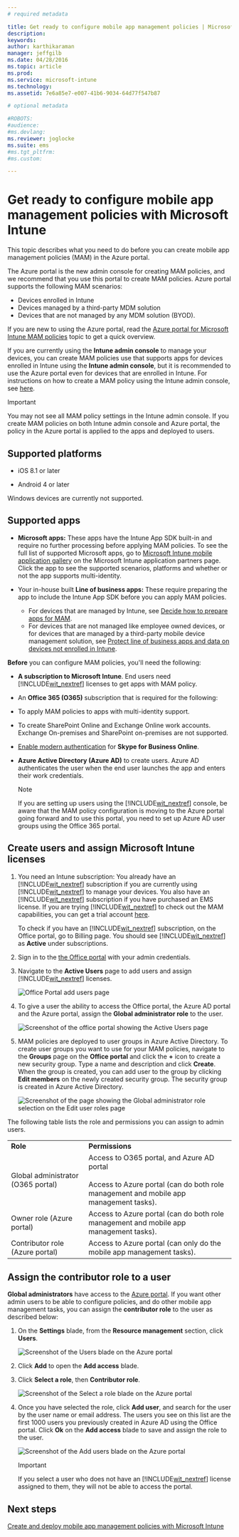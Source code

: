 ```yaml
---
# required metadata

title: Get ready to configure mobile app management policies | Microsoft Intune
description:
keywords:
author: karthikaraman
manager: jeffgilb
ms.date: 04/28/2016
ms.topic: article
ms.prod:
ms.service: microsoft-intune
ms.technology:
ms.assetid: 7e6a85e7-e007-41b6-9034-64d77f547b87

# optional metadata

#ROBOTS:
#audience:
#ms.devlang:
ms.reviewer: joglocke
ms.suite: ems
#ms.tgt_pltfrm:
#ms.custom:

---
```


# Get ready to configure mobile app management policies with Microsoft Intune
This topic describes what you need to do before you can create mobile app management policies (MAM) in the Azure portal.

The Azure portal is the new admin console for creating MAM policies, and we recommend that you use this portal to create MAM  policies. Azure portal supports the following MAM scenarios:
- Devices enrolled in Intune
- Devices managed by a third-party MDM solution
- Devices that are not managed by any MDM solution (BYOD).

If you are new to using the Azure portal, read the [Azure portal for Microsoft Intune MAM policies](azure-portal-for-microsoft-intune-mam-policies.md) topic to get a quick overview.

If you are currently using the **Intune admin console** to manage your devices, you can create MAM policies use that supports apps for devices enrolled in Intune using the **Intune admin console**, but it is recommended to use the Azure portal even for devices that are enrolled in Intune. For instructions on how to create a MAM policy using the Intune admin console, see [here](configure-and-deploy-mobile-application-management-policies-in-the-microsoft-intune-console.md).

>[!IMPORTANT]
> You may not see all MAM policy settings in the Intune admin console. If you create MAM policies on both Intune admin console and Azure portal, the policy in the Azure portal is applied to the apps and deployed to users.


##  Supported platforms
- iOS 8.1 or later

- Android 4 or later

Windows devices are currently not supported.
##  Supported apps
* **Microsoft apps:** These apps have the Intune App SDK built-in and require no further processing before applying MAM policies.
To see the full list of supported Microsoft apps, go to [Microsoft Intune mobile application gallery](https://www.microsoft.com/en-us/server-cloud/products/microsoft-intune/partners.aspx) on the Microsoft Intune application partners page. Click the app to see the supported scenarios, platforms and whether or not the app supports multi-identity.
* Your in-house built **Line of business apps:** These require preparing the app to include the Intune App SDK before you can apply MAM policies.

  * For devices that are managed by Intune, see [Decide how to prepare apps for MAM](decide-how-to-prepare-apps-for-mobile-application-management-with-microsoft-intune.md).
  * For devices that are not managed like employee owned devices, or for devices that are managed by a third-party mobile device management solution, see [Protect line of business apps and data on devices not enrolled in Intune](protect-line-of-business-apps-and-data-on-devices-not-enrolled-in-microsoft-intune.md).

**Before** you can configure MAM policies, you'll need the following:

-   **A subscription to Microsoft Intune**.    End users need [!INCLUDE[wit_nextref](../includes/wit_nextref_md.md)] licenses to get apps with MAM policy.

-   An **Office 365 (O365)** subscription that is required for the following:
  - To apply MAM policies to apps with multi-identity support.
  - To create  SharePoint Online and Exchange Online work accounts. Exchange On-premises and SharePoint on-premises are not supported.
-    [Enable modern authentication](http://social.technet.microsoft.com/wiki/contents/articles/34339.skype-for-business-online-enable-your-tenant-for-modern-authentication.aspx.md) for **Skype for Business Online**. 


- **Azure Active Directory (Azure AD)** to create users. Azure AD authenticates the user when the end user launches the app and enters their work credentials.

    > [!NOTE]
    > If you are setting up users using the [!INCLUDE[wit_nextref](../includes/wit_nextref_md.md)] console, be aware that the MAM policy configuration is moving to the Azure portal going forward and to use this portal, you need to set up Azure AD user groups using the Office 365 portal.


## Create users and assign Microsoft Intune licenses

1. You need an Intune subscription: You   already have an [!INCLUDE[wit_nextref](../includes/wit_nextref_md.md)] subscription if you are currently using [!INCLUDE[wit_nextref](../includes/wit_nextref_md.md)] to manage your devices.  You also have an [!INCLUDE[wit_nextref](../includes/wit_nextref_md.md)] subscription if you have purchased an EMS license. If you are trying [!INCLUDE[wit_nextref](../includes/wit_nextref_md.md)] to check out the MAM capabilities, you can get a trial account [here](http://www.microsoft.com/en-us/server-cloud/products/microsoft-intune/).

    To check if you have an [!INCLUDE[wit_nextref](../includes/wit_nextref_md.md)] subscription, on the Office portal, go to Billing page.  You should see [!INCLUDE[wit_nextref](../includes/wit_nextref_md.md)] as **Active** under subscriptions.

2.  Sign in to the   [the Office portal](http://portal.office.com) with your admin credentials.

3.  Navigate to the **Active Users** page to add users and assign [!INCLUDE[wit_nextref](../includes/wit_nextref_md.md)] licenses.

    ![Office Portal add users page](../media/AppManagement/OfficePortal_AddUsers.png)

4.  To give a user the ability to access the Office portal, the Azure AD portal and the Azure  portal, assign the **Global administrator role** to the user.

    ![Screenshot of the office portal showing the Active Users page ](../media/AppManagement/OfficePortal_AddRoletoUser.png)

5.  MAM policies are deployed to user groups in Azure Active Directory. To create user groups you want to use for your MAM policies, navigate to the **Groups** page on the **Office  portal** and click the **+** icon to create a new security group.  Type a name and description and click **Create**. When the group is created, you can add user to the group by clicking **Edit members** on the newly created security group. The security group is created in Azure Active Directory.

    ![Screenshot of the page showing the Global administrator role selection on the Edit user roles page](../media/AppManagement/OfficePortal_CreateGroups.png)

The following table lists the role and permissions you can assign to admin users.

|||
|--|----|
|**Role**|**Permissions**|
|Global administrator (O365 portal)|Access to O365 portal, and Azure AD portal<br /><br />Access to Azure  portal (can do both role management and mobile app management tasks).|
|Owner role (Azure  portal)|Access to Azure  portal (can do both role management and mobile app management tasks).|
|Contributor role (Azure  portal)|Access to Azure  portal (can only do the mobile app management tasks).|

## Assign the contributor role to a user

**Global administrators** have access to the [Azure portal](https://portal.azure.com).  If you want other admin users to be able to configure policies, and do other mobile app management tasks, you can assign the **contributor role** to the user as described below:


1.  On the **Settings** blade,  from the **Resource management** section, click **Users**.

    ![Screenshot of the Users blade on the Azure portal](../media/AppManagement/AzurePortal_MAM_AddUsers.png)

2.  Click **Add** to open the **Add access** blade.

3.  Click **Select a role**, then **Contributor role**.

    ![Screenshot of the Select a role blade on the Azure portal](../media/AppManagement/AzurePortal_MAM_AddRole.png)

4.  Once you have selected the role, click **Add user**, and search for the user by the user name or email address. The users you see on this list are the first 1000 users you previously created in Azure AD using the Office portal. Click **Ok** on the **Add access** blade to save and assign the role to the user.

    ![Screenshot of the Add users blade on the Azure portal](../media/AppManagement/AzurePortal_MAM_AddusertoRole.png)

    > [!IMPORTANT]
    > If you select a user who does not have an [!INCLUDE[wit_nextref](../includes/wit_nextref_md.md)] license assigned to them, they will not be able to access the portal.

## Next steps
[Create and deploy mobile app management policies with Microsoft Intune](create-and-deploy-mobile-app-management-policies-with-microsoft-intune.md)
